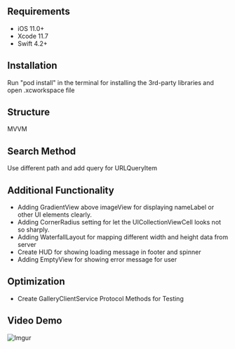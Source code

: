 ## Requirements
- iOS 11.0+
- Xcode 11.7
- Swift 4.2+

## Installation
Run "pod install" in the terminal for installing the 3rd-party libraries and open .xcworkspace file

## Structure
MVVM

## Search Method
Use different path and add query for URLQueryItem

## Additional Functionality 
- Adding GradientView above imageView for displaying nameLabel or other UI elements clearly.
- Adding CornerRadius setting for let the UICollectionViewCell looks not so sharply.
- Adding WaterfallLayout for mapping different width and height data from server
- Create HUD for showing loading message in footer and spinner
- Adding EmptyView for showing error message for user

## Optimization
- Create GalleryClientService Protocol Methods for Testing

## Video Demo
![Imgur](https://i.imgur.com/DgNOo2h.gifv)

